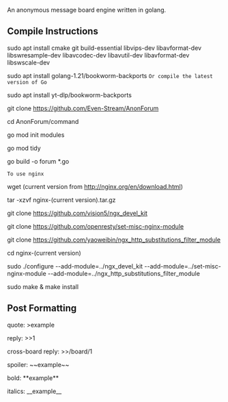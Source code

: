 An anonymous message board engine written in golang.

## Compile Instructions
sudo apt install cmake git build-essential libvips-dev libavformat-dev libswresample-dev libavcodec-dev libavutil-dev libavformat-dev libswscale-dev

sudo apt install golang-1.21/bookworm-backports
`Or compile the latest version of Go`

sudo apt install yt-dlp/bookworm-backports

git clone https://github.com/Even-Stream/AnonForum

cd AnonForum/command

go mod init modules

go mod tidy 

go build -o forum *.go

`To use nginx`

wget (current version from http://nginx.org/en/download.html)

tar -xzvf nginx-(current version).tar.gz

git clone https://github.com/vision5/ngx_devel_kit

git clone https://github.com/openresty/set-misc-nginx-module

git clone https://github.com/yaoweibin/ngx_http_substitutions_filter_module

cd nginx-(current version)

sudo ./configure --add-module=../ngx_devel_kit --add-module=../set-misc-nginx-module --add-module=../ngx_http_substitutions_filter_module

sudo make & make install 

## Post Formatting
quote: >example

reply: >>1

cross-board reply: >>/board/1

spoiler: \~\~example\~\~

bold: \*\*example\*\*

italics: \_\_example\_\_